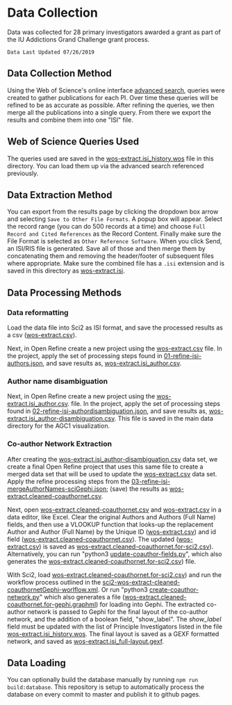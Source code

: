 # Data Collection

Data was collected for 28 primary investigators awarded a grant as part of the IU Addictions Grand Challenge grant process.

`Data Last Updated 07/26/2019`

## Data Collection Method

Using the Web of Science's online interface [advanced search](http://apps.webofknowledge.com/WOS_AdvancedSearch_input.do?product=WOS&search_mode=AdvancedSearch), queries were created to gather publications for each PI. Over time these queries will be refined to be as accurate as possible. After refining the queries, we then merge all the publications into a single query. From there we export the results and combine them into one "ISI" file.

## Web of Science Queries Used

The queries used are saved in the [wos-extract.isi_history.wos](wos-extract.isi_history.wos) file in this directory. You can load them up via the advanced search referenced previously.

## Data Extraction Method

You can export from the results page by clicking the dropdown box arrow and selecting `Save to Other File Formats`. A popup box will appear. Select the record range (you can do 500 records at a time) and choose `Full Record and Cited References` as the Record Content. Finally make sure the File Format is selected as `Other Reference Software`. When you click Send, an ISI/RIS file is generated. Save all of those and then merge them by concatenating them and removing the header/footer of subsequent files where appropriate. Make sure the combined file has a `.isi` extension and is saved in this directory as [wos-extract.isi](wos-extract.isi).

## Data Processing Methods

### Data reformatting

Load the data file into Sci2 as ISI format, and save the processed results as a csv ([wos-extract.csv](intermediate-files/wos-extract.csv)).

Next, in Open Refine create a new project using the [wos-extract.csv](intermediate-files/wos-extract.csv) file. In the project, apply the set of processing steps found in [01-refine-isi-authors.json](intermediate-files/01-refine-isi-authors.json), and save results as, [wos-extract.isi_author.csv](intermediate-files/wos-extract.isi_author.csv).

### Author name disambiguation

Next, in Open Refine create a new project using the [wos-extract.isi_author.csv](intermediate-files/wos-extract.isi_author.csv). file. In the project, apply the set of processing steps found in [02-refine-isi-authordisambiguation.json](intermediate-files/02-refine-isi-authordisambiguation.json), and save results as, [wos-extract.isi_author-disambiguation.csv](wos-extract.isi_author-disambiguation.csv). This file is saved in the main data directory for the AGC1 visualization.

### Co-author Network Extraction

After creating the [wos-extract.isi_author-disambiguation.csv](wos-extract.isi_author-disambiguation.csv) data set, we create a final Open Refine project that uses this same file to create a merged data set that will be used to update the [wos-extract.csv](intermediate-files/wos-extract.csv) data set. Apply the refine processing steps from the [03-refine-isi-mergeAuthorNames-sciGephi.json](intermediate-files/03-refine-isi-mergeAuthorNames-sciGephi.json); (save) the results as [wos-extract.cleaned-coauthornet.csv](intermediate-files/wos-extract.cleaned-coauthornet.csv).

Next, open [wos-extract.cleaned-coauthornet.csv](intermediate-files/wos-extract.cleaned-coauthornet.csv) and [wos-extract.csv](intermediate-files/wos-extract.csv) in a data editor, like Excel. Clear the original Authors and Authors (Full Name) fields, and then use a VLOOKUP function that looks-up the replacement Author and Author (Full Name) by the Unique ID ([wos-extract.csv](intermediate-files/wos-extract.csv)) and id field ([wos-extract.cleaned-coauthornet.csv](intermediate-files/wos-extract.cleaned-coauthornet.csv)). The updated ([wos-extract.csv](intermediate-files/wos-extract.csv)) is saved as [wos-extract.cleaned-coauthornet.for-sci2.csv](intermediate-files/wos-extract.cleaned-coauthornet.for-sci2.csv)). Alternatively, you can run "python3 [update-coauthor-fields.py](intermediate-files/update-coauthor-fields.py)", which also generates the [wos-extract.cleaned-coauthornet.for-sci2.csv](intermediate-files/wos-extract.cleaned-coauthornet.for-sci2.csv)) file.

With Sci2, load [wos-extract.cleaned-coauthornet.for-sci2.csv](intermediate-files/wos-extract.cleaned-coauthornet.for-sci2.csv)) and run the workflow process outlined in the [sci2-wos-extract-cleaned-coauthornetGephi-worlflow.xml](intermediate-files/sci2-wos-extract-cleaned-coauthornetGephi-worlflow.xml). Or run "python3 [create-coauthor-network.py](intermediate-files/create-coauthor-network.py)" which also generates a file ([wos-extract.cleaned-coauthornet.for-gephi.graphml](intermediate-files/wos-extract.cleaned-coauthornet.for-gephi.graphml)) for loading into Gephi. The extracted co-author network is passed to Gephi for the final layout of the co-author network, and the addition of a boolean field, "show_label". The *show_label* field must be updated with the list of Principle Investigators listed in the file [wos-extract.isi_history.wos](wos-extract.isi_history.wos). The final layout is saved as a GEXF formatted network, and saved as [wos-extract.isi_full-layout.gexf](wos-extract.isi_full-layout.gexf).

## Data Loading

You can optionally build the database manually by running `npm run build:database`. This repository is setup to automatically process the database on every commit to master and publish it to github pages.
